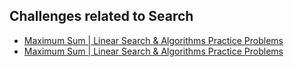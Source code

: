 ## Challenges related to Search

* [Maximum Sum | Linear Search & Algorithms Practice Problems](Maximum%20Sum%20-%20Hackerearth/)
* [Maximum Sum | Linear Search & Algorithms Practice Problems](Policemen%20and%20thieves%20-%20Hackerearth/)